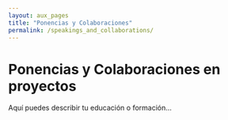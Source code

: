 ```yaml
---
layout: aux_pages
title: "Ponencias y Colaboraciones"
permalink: /speakings_and_collaborations/
---
```


# Ponencias y Colaboraciones en proyectos

Aquí puedes describir tu educación o formación...
